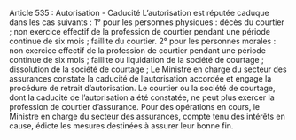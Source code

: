 Article 535 : Autorisation - Caducité
L’autorisation est réputée caduque dans les cas suivants :
1° pour les personnes physiques :
décès du courtier ;
non exercice effectif de la profession de courtier pendant une période continue de six mois ;
faillite du courtier.
2° pour les personnes morales :
non exercice effectif de la profession de courtier pendant une période continue de six mois ;
faillite ou liquidation de la société de courtage ;
dissolution de la société de courtage ;
Le Ministre en charge du secteur des assurances constate la caducité de l’autorisation accordée et engage la procédure de retrait d’autorisation. Le courtier ou la société de courtage, dont la caducité de l’autorisation a été constatée, ne peut plus exercer la profession de courtier d’assurance. Pour des opérations en cours, le Ministre en charge du secteur des assurances, compte tenu des intérêts en cause, édicte les mesures destinées à assurer leur bonne fin.